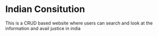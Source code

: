 # Indian Consitution
 This is a CRUD based website where users can search and look at the information and avail justice in india
